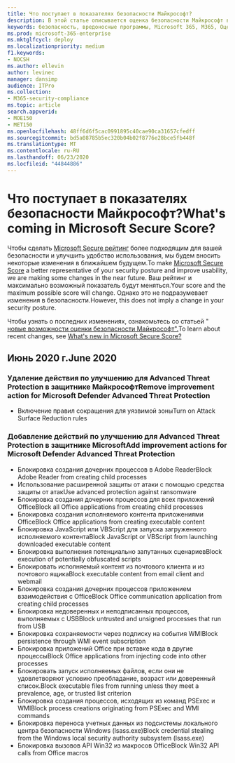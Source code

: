 ```yaml
---
title: Что поступает в показателях безопасности Майкрософт?
description: В этой статье описывается оценка безопасности Майкрософт в центре безопасности Майкрософт 365, вычисление сведений и возможные Администраторы безопасности.
keywords: безопасность, вредоносные программы, Microsoft 365, M365, Оценка безопасности, центр безопасности, действия по улучшению
ms.prod: microsoft-365-enterprise
ms.mktglfcycl: deploy
ms.localizationpriority: medium
f1.keywords:
- NOCSH
ms.author: ellevin
author: levinec
manager: dansimp
audience: ITPro
ms.collection:
- M365-security-compliance
ms.topic: article
search.appverid:
- MOE150
- MET150
ms.openlocfilehash: 48ff6d6f5cac0991895c40cae90ca31657cfedff
ms.sourcegitcommit: bd5a08785b5ec320b04b02f8776e28bce5fb448f
ms.translationtype: MT
ms.contentlocale: ru-RU
ms.lasthandoff: 06/23/2020
ms.locfileid: "44844886"
---
```

# <a name="whats-coming-in-microsoft-secure-score"></a><span data-ttu-id="bdb7f-104">Что поступает в показателях безопасности Майкрософт?</span><span class="sxs-lookup"><span data-stu-id="bdb7f-104">What's coming in Microsoft Secure Score?</span></span>

<span data-ttu-id="bdb7f-105">Чтобы сделать [Microsoft Secure рейтинг](microsoft-secure-score.md) более подходящим для вашей безопасности и улучшить удобство использования, мы будем вносить некоторые изменения в ближайшем будущем.</span><span class="sxs-lookup"><span data-stu-id="bdb7f-105">To make [Microsoft Secure Score](microsoft-secure-score.md) a better representative of your security posture and improve usability, we are making some changes in the near future.</span></span> <span data-ttu-id="bdb7f-106">Ваш рейтинг и максимально возможный показатель будут меняться.</span><span class="sxs-lookup"><span data-stu-id="bdb7f-106">Your score and the maximum possible score will change.</span></span> <span data-ttu-id="bdb7f-107">Однако это не подразумевает изменения в безопасности.</span><span class="sxs-lookup"><span data-stu-id="bdb7f-107">However, this does not imply a change in your security posture.</span></span>

<span data-ttu-id="bdb7f-108">Чтобы узнать о последних изменениях, ознакомьтесь со статьей " [новые возможности оценки безопасности Майкрософт".](microsoft-secure-score.md#whats-new)</span><span class="sxs-lookup"><span data-stu-id="bdb7f-108">To learn about recent changes, see [What's new in Microsoft Secure Score?](microsoft-secure-score.md#whats-new)</span></span>

## <a name="june-2020"></a><span data-ttu-id="bdb7f-109">Июнь 2020 г.</span><span class="sxs-lookup"><span data-stu-id="bdb7f-109">June 2020</span></span>

### <a name="remove-improvement-action-for-microsoft-defender-advanced-threat-protection"></a><span data-ttu-id="bdb7f-110">Удаление действия по улучшению для Advanced Threat Protection в защитнике Майкрософт</span><span class="sxs-lookup"><span data-stu-id="bdb7f-110">Remove improvement action for Microsoft Defender Advanced Threat Protection</span></span>

* <span data-ttu-id="bdb7f-111">Включение правил сокращения для уязвимой зоны</span><span class="sxs-lookup"><span data-stu-id="bdb7f-111">Turn on Attack Surface Reduction rules</span></span>

### <a name="add-improvement-actions-for-microsoft-defender-advanced-threat-protection"></a><span data-ttu-id="bdb7f-112">Добавление действий по улучшению для Advanced Threat Protection в защитнике Microsoft</span><span class="sxs-lookup"><span data-stu-id="bdb7f-112">Add improvement actions for Microsoft Defender Advanced Threat Protection</span></span>

* <span data-ttu-id="bdb7f-113">Блокировка создания дочерних процессов в Adobe Reader</span><span class="sxs-lookup"><span data-stu-id="bdb7f-113">Block Adobe Reader from creating child processes</span></span>
* <span data-ttu-id="bdb7f-114">Использование расширенной защиты от атаки с помощью средства защиты от атак</span><span class="sxs-lookup"><span data-stu-id="bdb7f-114">Use advanced protection against ransomware</span></span>
* <span data-ttu-id="bdb7f-115">Блокировка создания дочерних процессов для всех приложений Office</span><span class="sxs-lookup"><span data-stu-id="bdb7f-115">Block all Office applications from creating child processes</span></span>
* <span data-ttu-id="bdb7f-116">Блокировка создания исполняемого контента приложениями Office</span><span class="sxs-lookup"><span data-stu-id="bdb7f-116">Block Office applications from creating executable content</span></span>
* <span data-ttu-id="bdb7f-117">Блокировка JavaScript или VBScript для запуска загруженного исполняемого контента</span><span class="sxs-lookup"><span data-stu-id="bdb7f-117">Block JavaScript or VBScript from launching downloaded executable content</span></span>
* <span data-ttu-id="bdb7f-118">Блокировка выполнения потенциально запутанных сценариев</span><span class="sxs-lookup"><span data-stu-id="bdb7f-118">Block execution of potentially obfuscated scripts</span></span>
* <span data-ttu-id="bdb7f-119">Блокировать исполняемый контент из почтового клиента и из почтового ящика</span><span class="sxs-lookup"><span data-stu-id="bdb7f-119">Block executable content from email client and webmail</span></span>
* <span data-ttu-id="bdb7f-120">Блокировка создания дочерних процессов приложением взаимодействия с Office</span><span class="sxs-lookup"><span data-stu-id="bdb7f-120">Block Office communication application from creating child processes</span></span>
* <span data-ttu-id="bdb7f-121">Блокировка недоверенных и неподписанных процессов, выполняемых с USB</span><span class="sxs-lookup"><span data-stu-id="bdb7f-121">Block untrusted and unsigned processes that run from USB</span></span>
* <span data-ttu-id="bdb7f-122">Блокировка сохраняемости через подписку на события WMI</span><span class="sxs-lookup"><span data-stu-id="bdb7f-122">Block persistence through WMI event subscription</span></span>
* <span data-ttu-id="bdb7f-123">Блокировка приложений Office при вставке кода в другие процессы</span><span class="sxs-lookup"><span data-stu-id="bdb7f-123">Block Office applications from injecting code into other processes</span></span>
* <span data-ttu-id="bdb7f-124">Блокировать запуск исполняемых файлов, если они не удовлетворяют условию преобладание, возраст или доверенный список.</span><span class="sxs-lookup"><span data-stu-id="bdb7f-124">Block executable files from running unless they meet a prevalence, age, or trusted list criterion</span></span>
* <span data-ttu-id="bdb7f-125">Блокировка создания процессов, исходящих из команд PSExec и WMI</span><span class="sxs-lookup"><span data-stu-id="bdb7f-125">Block process creations originating from PSExec and WMI commands</span></span>
* <span data-ttu-id="bdb7f-126">Блокировка переноса учетных данных из подсистемы локального центра безопасности Windows (lsass.exe)</span><span class="sxs-lookup"><span data-stu-id="bdb7f-126">Block credential stealing from the Windows local security authority subsystem (lsass.exe)</span></span>
* <span data-ttu-id="bdb7f-127">Блокировка вызовов API Win32 из макросов Office</span><span class="sxs-lookup"><span data-stu-id="bdb7f-127">Block Win32 API calls from Office macros</span></span>
